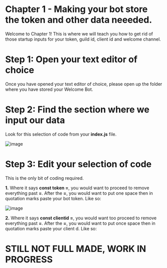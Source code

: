 # Chapter 1 - Making your bot store the token and other data neeeded.

Welcome to Chapter 1!
This is where we will teach you how to get rid of those startup inputs for your token, guild id, client id and welcome channel.

# Step 1: Open your text editor of choice

Once you have opened your text editor of choice, please open up the folder where you have stored your Welcome Bot.

# Step 2: Find the section where we input our data

Look for this selection of code from your **index.js** file.

![image](https://user-images.githubusercontent.com/79745507/147964788-d29c48a2-ac97-49bc-a95c-1966c074fefc.png)

# Step 3: Edit your selection of code

This is the only bit of coding required.

**1.** Where it says **const token =**, you would want to proceed to remove everything past **=**. 
       After the **=**, you would want to put one space then in quotation marks paste your bot token. 
       Like so:

   ![image](https://user-images.githubusercontent.com/79745507/147965038-c4ae7b58-78f0-4eed-800a-18b368db03a5.png)

**2.** Where it says **const clientid =**, you would want too proceed to remove everything past **=**.
       After the **=**, you would want to put once space then in quotation marks paste your client d.
       Like so:

# STILL NOT FULL MADE, WORK IN PROGRESS
   
